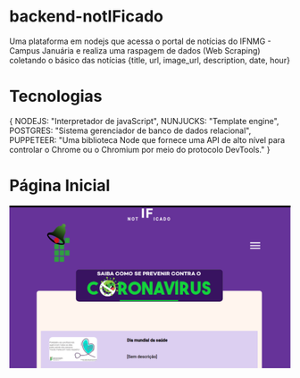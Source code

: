 # backend-notIFicado
Uma plataforma em nodejs que acessa o portal de notícias do IFNMG - Campus Januária e realiza uma raspagem de dados (Web Scraping) coletando o básico das notícias {title, url, image_url, description, date, hour}

# Tecnologias
{
    NODEJS: "Interpretador de javaScript",
    NUNJUCKS: "Template engine",
    POSTGRES: "Sistema gerenciador de banco de dados relacional",
    PUPPETEER: "Uma biblioteca Node que fornece uma API de alto nível para controlar o Chrome ou o Chromium por meio do protocolo DevTools."
}

# Página Inicial
![Captura de tela](screenshot.png?raw=true "Title")